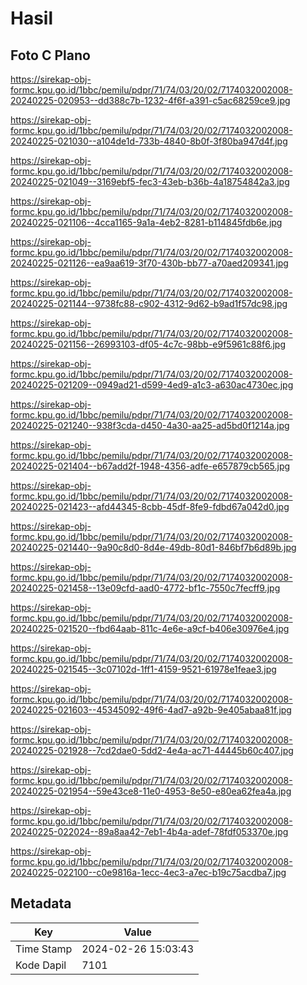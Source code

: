 # Hasil

## Foto C Plano

https://sirekap-obj-formc.kpu.go.id/1bbc/pemilu/pdpr/71/74/03/20/02/7174032002008-20240225-020953--dd388c7b-1232-4f6f-a391-c5ac68259ce9.jpg

https://sirekap-obj-formc.kpu.go.id/1bbc/pemilu/pdpr/71/74/03/20/02/7174032002008-20240225-021030--a104de1d-733b-4840-8b0f-3f80ba947d4f.jpg

https://sirekap-obj-formc.kpu.go.id/1bbc/pemilu/pdpr/71/74/03/20/02/7174032002008-20240225-021049--3169ebf5-fec3-43eb-b36b-4a18754842a3.jpg

https://sirekap-obj-formc.kpu.go.id/1bbc/pemilu/pdpr/71/74/03/20/02/7174032002008-20240225-021106--4cca1165-9a1a-4eb2-8281-b114845fdb6e.jpg

https://sirekap-obj-formc.kpu.go.id/1bbc/pemilu/pdpr/71/74/03/20/02/7174032002008-20240225-021126--ea9aa619-3f70-430b-bb77-a70aed209341.jpg

https://sirekap-obj-formc.kpu.go.id/1bbc/pemilu/pdpr/71/74/03/20/02/7174032002008-20240225-021144--9738fc88-c902-4312-9d62-b9ad1f57dc98.jpg

https://sirekap-obj-formc.kpu.go.id/1bbc/pemilu/pdpr/71/74/03/20/02/7174032002008-20240225-021156--26993103-df05-4c7c-98bb-e9f5961c88f6.jpg

https://sirekap-obj-formc.kpu.go.id/1bbc/pemilu/pdpr/71/74/03/20/02/7174032002008-20240225-021209--0949ad21-d599-4ed9-a1c3-a630ac4730ec.jpg

https://sirekap-obj-formc.kpu.go.id/1bbc/pemilu/pdpr/71/74/03/20/02/7174032002008-20240225-021240--938f3cda-d450-4a30-aa25-ad5bd0f1214a.jpg

https://sirekap-obj-formc.kpu.go.id/1bbc/pemilu/pdpr/71/74/03/20/02/7174032002008-20240225-021404--b67add2f-1948-4356-adfe-e657879cb565.jpg

https://sirekap-obj-formc.kpu.go.id/1bbc/pemilu/pdpr/71/74/03/20/02/7174032002008-20240225-021423--afd44345-8cbb-45df-8fe9-fdbd67a042d0.jpg

https://sirekap-obj-formc.kpu.go.id/1bbc/pemilu/pdpr/71/74/03/20/02/7174032002008-20240225-021440--9a90c8d0-8d4e-49db-80d1-846bf7b6d89b.jpg

https://sirekap-obj-formc.kpu.go.id/1bbc/pemilu/pdpr/71/74/03/20/02/7174032002008-20240225-021458--13e09cfd-aad0-4772-bf1c-7550c7fecff9.jpg

https://sirekap-obj-formc.kpu.go.id/1bbc/pemilu/pdpr/71/74/03/20/02/7174032002008-20240225-021520--fbd64aab-811c-4e6e-a9cf-b406e30976e4.jpg

https://sirekap-obj-formc.kpu.go.id/1bbc/pemilu/pdpr/71/74/03/20/02/7174032002008-20240225-021545--3c07102d-1ff1-4159-9521-61978e1feae3.jpg

https://sirekap-obj-formc.kpu.go.id/1bbc/pemilu/pdpr/71/74/03/20/02/7174032002008-20240225-021603--45345092-49f6-4ad7-a92b-9e405abaa81f.jpg

https://sirekap-obj-formc.kpu.go.id/1bbc/pemilu/pdpr/71/74/03/20/02/7174032002008-20240225-021928--7cd2dae0-5dd2-4e4a-ac71-44445b60c407.jpg

https://sirekap-obj-formc.kpu.go.id/1bbc/pemilu/pdpr/71/74/03/20/02/7174032002008-20240225-021954--59e43ce8-11e0-4953-8e50-e80ea62fea4a.jpg

https://sirekap-obj-formc.kpu.go.id/1bbc/pemilu/pdpr/71/74/03/20/02/7174032002008-20240225-022024--89a8aa42-7eb1-4b4a-adef-78fdf053370e.jpg

https://sirekap-obj-formc.kpu.go.id/1bbc/pemilu/pdpr/71/74/03/20/02/7174032002008-20240225-022100--c0e9816a-1ecc-4ec3-a7ec-b19c75acdba7.jpg


## Metadata

| Key        | Value               |
| ---------- | ------------------- |
| Time Stamp | 2024-02-26 15:03:43 |
| Kode Dapil | 7101                |



